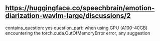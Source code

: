 ## https://huggingface.co/speechbrain/emotion-diarization-wavlm-large/discussions/2

contains_question: yes
question_part: when using GPU (A100-40GB) encountering the torch.cuda.OutOfMemoryError error, any suggestion